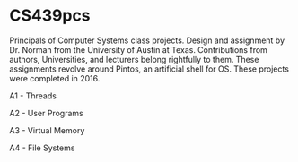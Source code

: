 # CS439pcs
Principals of Computer Systems class projects. Design and assignment by Dr. Norman from the University of Austin at Texas. Contributions from authors, Universities, and lecturers belong rightfully to them. These assignments revolve around Pintos, an artificial shell for OS. These projects were completed in 2016.


A1 - Threads

A2 - User Programs

A3 - Virtual Memory

A4 - File Systems

